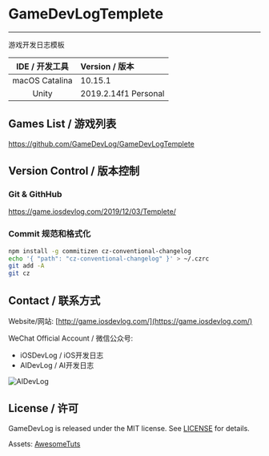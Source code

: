 # GameDevLogTemplete
---

游戏开发日志模板

| IDE / 开发工具 | Version / 版本 |
|:---:|:---|
| macOS Catalina  | 10.15.1 |
| Unity | 2019.2.14f1 Personal |

## Games List / 游戏列表

<https://github.com/GameDevLog/GameDevLogTemplete>

## Version Control / 版本控制

### Git & GithHub

<https://game.iosdevlog.com/2019/12/03/Templete/>

### Commit 规范和格式化

```sh
npm install -g commitizen cz-conventional-changelog
echo '{ "path": "cz-conventional-changelog" }' > ~/.czrc
git add -A
git cz
```

## Contact / 联系方式

Website/网站: [http://game.iosdevlog.com/](https://game.iosdevlog.com/)

WeChat Official Account / 微信公众号:

* iOSDevLog / iOS开发日志
* AIDevLog / AI开发日志

![AIDevLog](https://2019.iosdevlog.com/uploads/AIDevLog.png)

## License / 许可

GameDevLog is released under the MIT license. See [LICENSE](LICENSE) for details.

Assets: [AwesomeTuts](AwesomeTuts)
